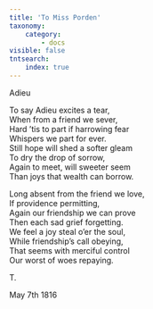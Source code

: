 ```yaml
---
title: 'To Miss Porden'
taxonomy:
    category:
        - docs
visible: false
tntsearch:
    index: true
---
```


<span class="title">Adieu</span>

To say Adieu excites a tear,  
When from a friend we sever,  
Hard ’tis to part if harrowing fear  
Whispers we part for ever.  
Still hope will shed a softer gleam  
To dry the drop of sorrow,  
Again to meet, will sweeter seem  
Than joys that wealth can borrow.  

Long absent from the friend we love,  
If providence permitting,  
Again our friendship we can prove  
Then each sad grief forgetting.  
We feel a joy steal o’er the soul,  
While friendship’s call obeying,  
That seems with merciful control  
Our worst of woes repaying.

T.  

May 7th 1816